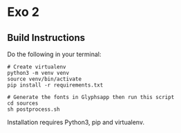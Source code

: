# Exo 2

## Build Instructions

Do the following in your terminal:

```
# Create virtualenv
python3 -m venv venv
source venv/bin/activate
pip install -r requirements.txt

# Generate the fonts in Glyphsapp then run this script
cd sources
sh postprocess.sh
```

Installation requires Python3, pip and virtualenv.

